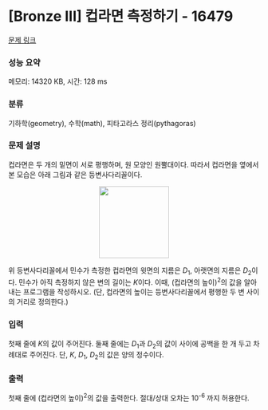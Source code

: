 # [Bronze III] 컵라면 측정하기 - 16479 

[문제 링크](https://www.acmicpc.net/problem/16479) 

### 성능 요약

메모리: 14320 KB, 시간: 128 ms

### 분류

기하학(geometry), 수학(math), 피타고라스 정리(pythagoras)

### 문제 설명

<p>컵라면은 두 개의 밑면이 서로 평행하며, 원 모양인 원뿔대이다. 따라서 컵라면을 옆에서 본 모습은 아래 그림과 같은 등변사다리꼴이다.</p>

<p style="text-align: center;"><img alt="" src="https://upload.acmicpc.net/d64aada2-3953-4dd1-90aa-27eca6cfbb35/" style="width: 140px; height: 144px;"></p>

<p>위 등변사다리꼴에서 민수가 측정한 컵라면의 윗면의 지름은 <i>D</i><sub>1</sub>, 아랫면의 지름은 <i>D</i><sub>2</sub>이다. 민수가 아직 측정하지 않은 변의 길이는 <em>K</em>이다. 이때, (컵라면의 높이)<sup>2</sup>의 값을 알아내는 프로그램을 작성하시오. (단, 컵라면의 높이는 등변사다리꼴에서 평행한 두 변 사이의 거리로 정의한다.)</p>

### 입력 

 <p>첫째 줄에 <em>K</em>의 값이 주어진다. 둘째 줄에는 <em>D</em><sub>1</sub>과 <em>D</em><sub>2</sub>의 값이 사이에 공백을 한 개 두고 차례대로 주어진다. 단, <em>K</em>, <em>D</em><sub>1</sub>, <em>D</em><sub>2</sub>의 값은 양의 정수이다.</p>

### 출력 

 <p>첫째 줄에 (컵라면의 높이)<sup>2</sup>의 값을 출력한다. 절대/상대 오차는 10<sup>-6</sup> 까지 허용한다.</p>

